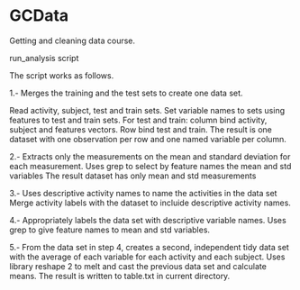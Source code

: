 # GCData
Getting and cleaning data course.

run_analysis script

The script works as follows.

1.- Merges the training and the test sets to create one data set.

Read activity, subject, test and train sets.
Set variable names to sets using features to test and train sets.
For test and train: column bind activity, subject and features vectors.
Row bind test and train.
The result is one dataset with one observation per row and one named variable per column.

2.- Extracts only the measurements on the mean and standard deviation for each measurement.
Uses grep to select by feature names the mean and std variables
The result dataset has only mean and std measurements

3.- Uses descriptive activity names to name the activities in the data set
Merge activity labels with the dataset to incluide descriptive activity names.

4.- Appropriately labels the data set with descriptive variable names.
Uses grep to give feature names to mean and std variables.

5.- From the data set in step 4, creates a second, independent tidy data set with the average of each variable for each activity and each subject.
Uses library reshape 2 to melt and cast the previous data set and calculate means.
The result is written to table.txt in current directory.
